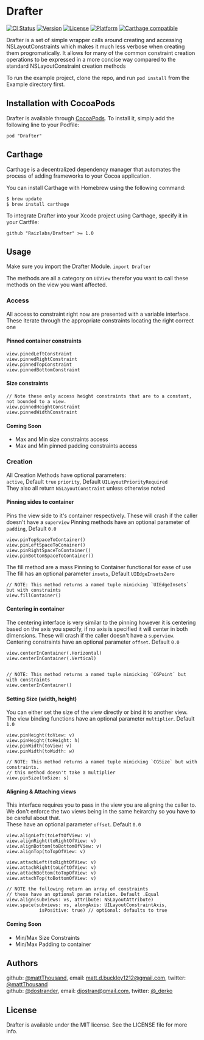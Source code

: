 # Drafter

[![CI Status](http://img.shields.io/travis/mattThousand/Drafter.svg?style=flat)](https://travis-ci.org/mattThousand/Drafter)
[![Version](https://img.shields.io/cocoapods/v/Drafter.svg?style=flat)](http://cocoapods.org/pods/Drafter)
[![License](https://img.shields.io/cocoapods/l/Drafter.svg?style=flat)](http://cocoapods.org/pods/Drafter)
[![Platform](https://img.shields.io/cocoapods/p/Drafter.svg?style=flat)](http://cocoapods.org/pods/Drafter)
[![Carthage compatible](https://img.shields.io/badge/Carthage-compatible-4BC51D.svg?style=flat)](https://github.com/Raizlabs/Drafter)


Drafter is a set of simple wrapper calls around creating and accessing NSLayoutConstraints which makes it much less verbose when creating them progromatically. It allows for many of the common constraint creation operations to be expressed in a more concise way compared to the standard NSLayoutConstraint creation methods

To run the example project, clone the repo, and run `pod install` from the Example directory first.


## Installation with CocoaPods

Drafter is available through [CocoaPods](http://cocoapods.org). To install
it, simply add the following line to your Podfile:

`pod "Drafter"`


## Carthage

Carthage is a decentralized dependency manager that automates the process of adding frameworks to your Cocoa application.

You can install Carthage with Homebrew using the following command:

```
$ brew update
$ brew install carthage
```

To integrate Drafter into your Xcode project using Carthage, specify it in your Cartfile:

`github "Raizlabs/Drafter" >= 1.0`

## Usage

Make sure you import the Drafter Module. `import Drafter`

The methods are all a category on `UIView` therefor you want to call these methods on the view you want affected.   
	
### Access
All access to constraint right now are presented with a variable interface. These iterate through the appropriate constraints locating the right correct one

#### Pinned container constraints  

	view.pinedLeftConstraint
	view.pinnedRightConstraint
	view.pinnedTopConstraint
	view.pinnedBottomConstraint
	
#### Size constraints 
	// Note these only access height constraints that are to a constant, not bounded to a view.
	view.pinnedHeightConstraint
	view.pinnedWidthConstraint
	
#### Coming Soon

* Max and Min size constraints access
* Max and Min pinned padding constraints access
	

### Creation
All Creation Methods have optional parameters:  
	`active`,  Default `true`
	`priority`, Default `UILayoutPriorityRequired`  
They also all return `NSLayoutConstraint` unless otherwise noted

#### Pinning sides to container  
Pins the view side to it's container respectively. These will crash if the caller doesn't have a `superview`
Pinning methods have an optional parameter of `padding`, Default `0.0`  

	view.pinTopSpaceToContainer()
	view.pinLeftSpaceToConainer()
	view.pinRightSpaceToContainer()
	view.pinBottomSpaceToContainer()
	
The fill method are a mass Pinning to Container functional for ease of use  
The fill has an optional parameter `insets`, Default `UIEdgeInsetsZero`  

	// NOTE: This method returns a named tuple mimicking `UIEdgeInsets` but with constraints
	view.fillContainer()
	
#### Centering in container  
The centering interface is very similar to the pinning however it is centering based on the axis you specify, if no axis is specified it will center in both dimensions. These will crash if the caller doesn't have a `superview`.  
Centering constraints have an optional parameter `offset`. Default `0.0`

	view.centerInContainer(.Horizontal)
	view.centerInContainer(.Vertical)

	
	// NOTE: This method returns a named tuple mimicking `CGPoint` but with constraints
	view.centerInContainer() 
	
#### Setting Size (width, height)
You can either set the size of the view directly or bind it to another view.  
The view binding functions have an optional parameter `multiplier`. Default `1.0`
		
	view.pinHeight(toView: v)
	view.pinHeight(toHeight: h)
	view.pinWidth(toView: v)
	view.pinWidth(toWidth: w)
	
	// NOTE: This method returns a named tuple mimicking `CGSize` but with constraints.
	// this method doesn't take a multiplier
	view.pinSize(toSize: s)


#### Aligning & Attaching views
This interface requires you to pass in the view you are aligning the caller to. We don't enforce the two views being in the same heirarchy so you have to be careful about that.  
These have an optional parameter `offset`. Default `0.0`

	view.alignLeft(toLeftOfView: v)
	view.alignRight(toRightOfView: v)
	view.alignBottom(toBottomOfView: v)
	view.alignTop(toTopOfView: v)
	
	view.attachLeft(toRightOfView: v)	
	view.attachRight(toLeftOfView: v)
	view.attachBottom(toTopOfView: v)	
	view.attachTop(toBottomOfView: v)
	
	// NOTE the following return an array of constraints
	// these have an optional param relation. Default .Equal
	view.align(subviews: vs, attribute: NSLayoutAttribute)
	view.space(subviews: vs, alongAxis: UILayoutConstraintAxis,
				isPositive: true) // optional: defaults to true 


#### Coming Soon

* Min/Max Size Constraints
* Min/Max Padding to container


## Authors  

github: [@mattThousand](https://github.com/mattThousand), email: [matt.d.buckley1212@gmail.com](mailto:matt.d.buckley1212@gmail.com), twitter: [@mattThousand](https://twitter.com/mattThousand)  
github: [@dostrander](https://github.com/dostrander), email: [djostran@gmail.com](mailto:djostran@gmail.com), twitter:  [@_derko](https://twitter.com/_derko)  

## License

Drafter is available under the MIT license. See the LICENSE file for more info.
